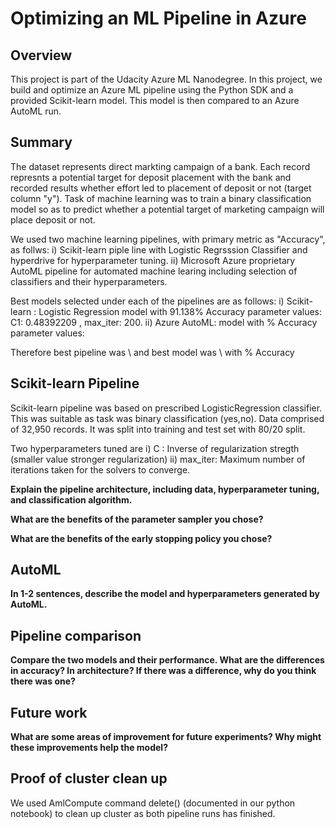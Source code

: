 # Optimizing an ML Pipeline in Azure

## Overview
This project is part of the Udacity Azure ML Nanodegree.
In this project, we build and optimize an Azure ML pipeline using the Python SDK and a provided Scikit-learn model.
This model is then compared to an Azure AutoML run.

## Summary
The dataset represents direct markting campaign of a bank. Each record represnts a potential target for deposit placement with the bank and recorded results whether effort led to placement of deposit or not (target column "y"). 
Task of machine learning was to train a binary classification model so as to predict whether a potential target of marketing campaign will place deposit or not. 

We used two machine learning pipelines, with primary metric as "Accuracy", as follws: 
i) Scikit-learn piple line with Logistic Regrsssion Classifier and hyperdrive for hyperparameter tuning.
ii) Microsoft Azure proprietary AutoML pipeline for automated machine learing including selection of classifiers and their hyperparameters.

Best models selected under each of the pipelines are as follows: 
i) Scikit-learn : Logistic Regression model with 91.138% Accuracy parameter values: C1: 0.48392209 , max_iter: 200.
ii) Azure AutoML:   model with % Accuracy parameter values:                    

Therefore best pipeline was \\ and best model was \\ with % Accuracy

## Scikit-learn Pipeline
Scikit-learn pipeline was based on prescribed LogisticRegression classifier. This was suitable as task was binary classification (yes,no). 
Data comprised of 32,950 records. It was split into training and test set with 80/20 split. 

Two hyperparameters tuned are
i) C : Inverse of regularization stregth (smaller value stronger regularization)
ii) max_iter: Maximum number of iterations taken for the solvers to converge.

**Explain the pipeline architecture, including data, hyperparameter tuning, and classification algorithm.**

**What are the benefits of the parameter sampler you chose?**

**What are the benefits of the early stopping policy you chose?**

## AutoML
**In 1-2 sentences, describe the model and hyperparameters generated by AutoML.**

## Pipeline comparison
**Compare the two models and their performance. What are the differences in accuracy? In architecture? If there was a difference, why do you think there was one?**

## Future work
**What are some areas of improvement for future experiments? Why might these improvements help the model?**

## Proof of cluster clean up
We used AmlCompute command delete() (documented in our python notebook) to clean up cluster as both pipeline runs has finished.
